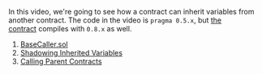 In this video, we're going to see how a contract can inherit variables from another contract. The code in the video is `pragma 0.5.x`, but [the contract](https://gist.github.com/ConsenSys-Academy/be7dacf4d313ea4c1347638e921541b5) compiles with `0.8.x` as well.

1. [BaseCaller.sol](https://gist.github.com/ConsenSys-Academy/be7dacf4d313ea4c1347638e921541b5)
2. [Shadowing Inherited Variables](https://solidity-by-example.org/shadowing-inherited-state-variables/)
3. [Calling Parent Contracts](https://solidity-by-example.org/super/)
